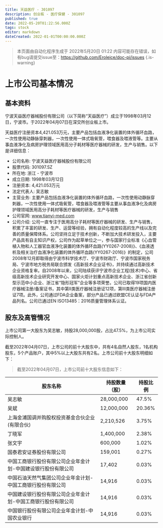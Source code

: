 ```yaml
---
title: 天益医疗 - 301097
description: 创业板 - 医疗保健 - 301097
published: true
date: 2022-05-20T01:22:56.000Z
tags: stock
editor: markdown
dateCreated: 2022-01-01T00:00:00.000Z
---
```


> 本页面由自动化程序生成于 2022年5月20日 01:22
> 内容可能存在错误，如有bug请提交issue至：https://github.com/Eroleice/doc-pi/issues
{.is-warning}

# 上市公司基本情况

## 基本资料

宁波天益医疗器械股份有限公司（以下简称“天益医疗”）成立于1998年03月12日，宁波市。于2022年04月07日在深交所创业板上市。

天益医疗注册资本4,421.053万元，主要产品包括血液净化装置的体外循环血路，一次性使用动静脉穿刺器，一次性使用一体式吸氧管，喂食器及喂液管等。主要从事血液净化及病房护理领域医用高分子耗材等医疗器械的研发，生产与销售。以下是详细信息：

- 公司名称: 宁波天益医疗器械股份有限公司
- 股票代码: 301097.SZ
- 所在地: 浙江 - 宁波市
- 成立日期: 1998年03月12日
- 注册资本: 4,421.053万元
- 法定代表人: 吴志敏
- 主营业务: 主要产品包括血液净化装置的体外循环血路，一次性使用动静脉穿刺器，一次性使用一体式吸氧管，喂食器及喂液管等主要从事血液净化及病房护理领域医用高分子耗材等医疗器械的研发，生产与销售
- 公司官网: www.tianyi-med.com
- 公司介绍: 公司一直专注于医用高分子耗材等医疗器械的研发、生产与销售，积累了丰富的研发、生产、运营等经验，拥有自动化程度较高的生产线以及完善的质量保障体系。公司坚持立足于技术创新，不断加大技术研发投入，主要产品具有自主知识产权，公司作为起草单位之一，参与国家行业标准《心血管植入物和人工器官血液净化装置的体外循环血路(YY0267-2008)》、《血液透析及相关治疗血液净化装置的体外循环血路(YY0267-2016)》的制定，公司2008年12月即取得由宁波市科学技术厅、宁波市财政厅、宁波市国家税务局、宁波市地方税务局联合颁发《高新技术企业证书》，并持续通过高新技术企业资格复审。自2008年以来，公司陆续获评宁波市企业工程(技术)中心、省级高新技术企业研究开发中心、国家火炬计划重点高新技术企业、浙江省创新型示范中小企业、浙江省“隐形冠军”企业等多项荣誉。公司已取得19项国内医疗器械注册/备案证书，其中第II类医疗器械注册证12项，第III类医疗器械注册证7项。此外，公司通过FDA企业备案，部分产品已通过欧盟CE认证与FDA产品列名。公司已通过EN ISO13485：2016质量管理体系认证。


## 股东及高管情况

上市公司第一大股东为吴志敏，持股28,000,000股，占比47.5%，为上市公司实际控制人。

截至2022年04月07日，上市公司的前十大股东中，共有4名自然人股东，1名机构股东，5个产品账户，其中5%以上大股东共有2名。上市公司前十大股东明细如下：

> 截至2022年04月07日，上市公司前十大股东信息如下：

| 股东名称 | 持股数量（股） | 持股比例 |
| --- | --- | --- |
| 吴志敏 | 28,000,000 | 47.5% |
| 吴斌 | 12,000,000 | 20.36% |
| 上海金浦国调并购股权投资基金合伙企业(有限合伙) | 2,210,526 | 3.75% |
| 丁晓军 | 1,400,000 | 2.38% |
| 张文宇 | 600,000 | 1.02% |
| 国泰君安证券股份有限公司 | 159,001 | 0.27% |
| 中国工商银行股份有限公司企业年金计划-中国建设银行股份有限公司 | 17,402 | 0.03% |
| 中国石油天然气集团公司企业年金计划-中国工商银行股份有限公司 | 14,916 | 0.03% |
| 中国建设银行股份有限公司企业年金计划-中国工商银行股份有限公司 | 14,916 | 0.03% |
| 中国银行股份有限公司企业年金计划-中国农业银行 | 14,916 | 0.03% |




